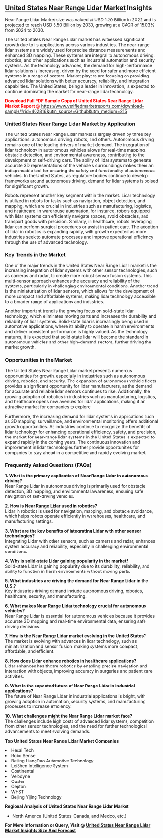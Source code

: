<h2><a href="https://www.verifiedmarketreports.com/download-sample/?rid=402816&amp;utm_source=Github&amp;utm_medium=215" target="_blank">United States Near Range Lidar Market</a> Insights</h2><p>Near Range Lidar Market size was valued at USD 1.20 Billion in 2022 and is projected to reach USD 3.50 Billion by 2030, growing at a CAGR of 15.03% from 2024 to 2030.</p><p> <p>The United States Near Range Lidar market has witnessed significant growth due to its applications across various industries. The near-range lidar systems are widely used for precise distance measurements and enhanced 3D mapping. These systems are integral to autonomous driving, robotics, and other applications such as industrial automation and security systems. As the technology advances, the demand for high-performance lidar solutions is increasing, driven by the need for safer and more efficient systems in a range of sectors. Market players are focusing on providing advanced lidar solutions with better accuracy, reliability, and integration capabilities. The United States, being a leader in innovation, is expected to continue dominating the market for near-range lidar technology.</p> <p><p><span class=""><span style="color: #ff0000;"><strong>Download Full PDF Sample Copy of United States Near Range Lidar Market Report</strong> @ </span><a href="https://www.verifiedmarketreports.com/download-sample/?rid=402816&amp;utm_source=Github&amp;utm_medium=215" target="_blank">https://www.verifiedmarketreports.com/download-sample/?rid=402816&amp;utm_source=Github&amp;utm_medium=215</a></span></p></p> <h3>United States Near Range Lidar Market by Application</h3> <p>The United States Near Range Lidar market is largely driven by three key applications: autonomous driving, robots, and others. Autonomous driving remains one of the leading drivers of market demand. The integration of lidar technology in autonomous vehicles allows for real-time mapping, obstacle detection, and environmental awareness, contributing to the development of self-driving cars. The ability of lidar systems to generate accurate 3D representations of the vehicle's surroundings makes them an indispensable tool for ensuring the safety and functionality of autonomous vehicles. In the United States, as regulatory bodies continue to develop frameworks around autonomous driving, demand for lidar systems is poised for significant growth.</p> <p>Robots represent another key segment within the market. Lidar technology is utilized in robots for tasks such as navigation, object detection, and mapping, which are crucial in industries such as manufacturing, logistics, and healthcare. In warehouse automation, for instance, robots equipped with lidar systems can efficiently navigate spaces, avoid obstacles, and transport goods with precision. Similarly, in healthcare, robots leveraging lidar can perform surgical procedures or assist in patient care. The adoption of lidar in robotics is expanding rapidly, with growth expected as more industries seek to automate processes and improve operational efficiency through the use of advanced technology.</p> <h3>Key Trends in the Market</h3> <p>One of the major trends in the United States Near Range Lidar market is the increasing integration of lidar systems with other sensor technologies, such as cameras and radar, to create more robust sensor fusion systems. This multi-sensor approach enhances the accuracy and reliability of the systems, particularly in challenging environmental conditions. Another trend is the miniaturization of lidar sensors, which allows for the development of more compact and affordable systems, making lidar technology accessible to a broader range of applications and industries.</p> <p>Another important trend is the growing focus on solid-state lidar technology, which eliminates moving parts and increases the durability and reliability of lidar systems. Solid-state lidar is increasingly being used in automotive applications, where its ability to operate in harsh environments and deliver consistent performance is highly valued. As the technology matures, it is expected that solid-state lidar will become the standard in autonomous vehicles and other high-demand sectors, further driving the market growth.</p> <h3>Opportunities in the Market</h3> <p>The United States Near Range Lidar market presents numerous opportunities for growth, especially in industries such as autonomous driving, robotics, and security. The expansion of autonomous vehicle fleets provides a significant opportunity for lidar manufacturers, as the demand for accurate and reliable lidar sensors continues to rise. Additionally, the growing adoption of robotics in industries such as manufacturing, logistics, and healthcare opens new avenues for lidar applications, making it an attractive market for companies to explore.</p> <p>Furthermore, the increasing demand for lidar systems in applications such as 3D mapping, surveillance, and environmental monitoring offers additional growth opportunities. As industries continue to recognize the benefits of lidar technology for enhancing operational efficiency, safety, and precision, the market for near-range lidar systems in the United States is expected to expand rapidly in the coming years. The continuous innovation and improvement in lidar technologies further provide opportunities for companies to stay ahead in a competitive and rapidly evolving market.</p> <h3>Frequently Asked Questions (FAQs)</h3> <p><strong>1. What is the primary application of Near Range Lidar in autonomous driving?</strong><br> Near Range Lidar in autonomous driving is primarily used for obstacle detection, 3D mapping, and environmental awareness, ensuring safe navigation of self-driving vehicles.</p> <p><strong>2. How is Near Range Lidar used in robotics?</strong><br> Lidar in robotics is used for navigation, mapping, and obstacle avoidance, which helps robots operate efficiently in warehouses, healthcare, and manufacturing settings.</p> <p><strong>3. What are the key benefits of integrating Lidar with other sensor technologies?</strong><br> Integrating Lidar with other sensors, such as cameras and radar, enhances system accuracy and reliability, especially in challenging environmental conditions.</p> <p><strong>4. Why is solid-state Lidar gaining popularity in the market?</strong><br> Solid-state Lidar is gaining popularity due to its durability, reliability, and ability to function in harsh environments without moving parts.</p> <p><strong>5. What industries are driving the demand for Near Range Lidar in the U.S.?</strong><br> Key industries driving demand include autonomous driving, robotics, healthcare, security, and manufacturing.</p> <p><strong>6. What makes Near Range Lidar technology crucial for autonomous vehicles?</strong><br> Near Range Lidar is essential for autonomous vehicles because it provides accurate 3D mapping and real-time environmental data, ensuring safe driving decisions.</p> <p><strong>7. How is the Near Range Lidar market evolving in the United States?</strong><br> The market is evolving with advances in lidar technology, such as miniaturization and sensor fusion, making systems more compact, affordable, and efficient.</p> <p><strong>8. How does Lidar enhance robotics in healthcare applications?</strong><br> Lidar enhances healthcare robotics by enabling precise navigation and interaction with objects, improving accuracy in surgeries and patient care activities.</p> <p><strong>9. What is the expected future of Near Range Lidar in industrial applications?</strong><br> The future of Near Range Lidar in industrial applications is bright, with growing adoption in automation, security systems, and manufacturing processes to increase efficiency.</p> <p><strong>10. What challenges might the Near Range Lidar market face?</strong><br> The challenges include high costs of advanced lidar systems, competition from other sensor technologies, and the need for further technological advancements to meet evolving demands.</p> </p><p><strong>Top United States Near Range Lidar Market Companies</strong></p><div data-test-id=""><p><li>Hesai Tech</li><li> Robo Sense</li><li> Beijing LiangDao Automotive Technology</li><li> LeiShen Intelligence System</li><li> Continental</li><li> Velodyne</li><li> Ouster</li><li> Cepton</li><li> WHST</li><li> Beijing Yijing Technology</li></p><div><strong>Regional Analysis of&nbsp;United States Near Range Lidar Market</strong></div><ul><li dir="ltr"><p dir="ltr">North America&nbsp;(United States, Canada, and Mexico, etc.)</p></li></ul><p><strong>For More Information or Query, Visit @&nbsp;</strong><strong><a href="https://www.verifiedmarketreports.com/product/near-range-lidar-market/?utm_source=Github&amp;utm_medium=215" target="_blank">United States Near Range Lidar Market Insights Size And Forecast</a></strong></p></div>
